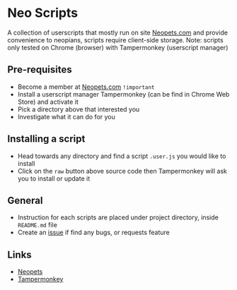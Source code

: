 # Neo Scripts
A collection of userscripts that mostly run on site [Neopets.com](https://www.neopets.com) and provide convenience to neopians, scripts require client-side storage.
Note: scripts only tested on Chrome (browser) with Tampermonkey (userscript manager)

## Pre-requisites
* Become a member at [Neopets.com](https://www.neopets.com) `!important`
* Install a userscript manager Tampermonkey (can be find in Chrome Web Store) and activate it
* Pick a directory above that interested you
* Investigate what it can do for you

## Installing a script
* Head towards any directory and find a script `.user.js` you would like to install
* Click on the `raw` button above source code then Tampermonkey will ask you to install or update it

## General
* Instruction for each scripts are placed under project directory, inside `README.md` file
* Create an [issue](https://github.com/EquitesIp/neo-scripts/issues/new) if find any bugs, or requests feature

## Links
* [Neopets](https://www.neopets.com)
* [Tampermonkey](https://chrome.google.com/webstore/detail/tampermonkey/dhdgffkkebhmkfjojejmpbldmpobfkfo)
